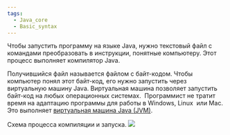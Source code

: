 ```yaml
---
tags:
  - Java_core
  - Basic_syntax
---
```

Чтобы запустить программу на языке Java, нужно текстовый файл с командами преобразовать в инструкции, понятные компьютеру.
Этот процесс выполняет компилятор Java. 

Получившийся файл называется файлом с байт-кодом. Чтобы компьютер понял этот байт-код, его нужно запустить через виртуальную машину Java.
Виртуальная машина позволяет запустить байт-код на любых операционных системах. 
Программист не тратит время на адаптацию программы для работы в Windows, Linux  или Mac. Это выполняет [виртуальная машина Java (JVM)](JAVA/Java%20Core/Базовый%20синтаксис/JVM.md).

Схема процесса компиляции и запуска.
![](Pasted%20image%2020241010232909.png)
